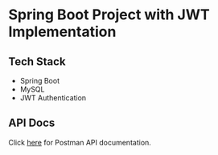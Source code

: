 # Spring Boot Project with JWT Implementation

## Tech Stack
- Spring Boot
- MySQL
- JWT Authentication

## API Docs
Click [here](https://documenter.getpostman.com/view/26434083/2s9Xxtxayy) for Postman API documentation.
